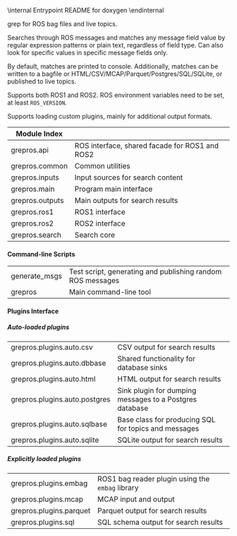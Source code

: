 \internal  Entrypoint README for doxygen  \endinternal

grep for ROS bag files and live topics.

Searches through ROS messages and matches any message field value by regular
expression patterns or plain text, regardless of field type.
Can also look for specific values in specific message fields only.

By default, matches are printed to console. Additionally, matches can be written
to a bagfile or HTML/CSV/MCAP/Parquet/Postgres/SQL/SQLite, or published to live topics.

Supports both ROS1 and ROS2. ROS environment variables need to be set, at least `ROS_VERSION`.

Supports loading custom plugins, mainly for additional output formats.


| Module Index                                                                            ||
| ----------------------------- | ----------------------------------------------------------
| grepros.api                   | ROS interface, shared facade for ROS1 and ROS2
| grepros.common                | Common utilities
| grepros.inputs                | Input sources for search content
| grepros.main                  | Program main interface
| grepros.outputs               | Main outputs for search results
| grepros.ros1                  | ROS1 interface
| grepros.ros2                  | ROS2 interface
| grepros.search                | Search core 


#### Command-line Scripts

|                              ||
| ----------------------------- | ----------------------------------------------------------
| generate_msgs                 | Test script, generating and publishing random ROS messages
| grepros                       | Main command-line tool

#### Plugins Interface

##### Auto-loaded plugins

|                              ||
| ----------------------------- | ----------------------------------------------------------
| grepros.plugins.auto.csv      | CSV output for search results
| grepros.plugins.auto.dbbase   | Shared functionality for database sinks
| grepros.plugins.auto.html     | HTML output for search results
| grepros.plugins.auto.postgres | Sink plugin for dumping messages to a Postgres database
| grepros.plugins.auto.sqlbase  | Base class for producing SQL for topics and messages
| grepros.plugins.auto.sqlite   | SQLite output for search results

##### Explicitly loaded plugins

|                              ||
| ----------------------------- | ----------------------------------------------------------
| grepros.plugins.embag         | ROS1 bag reader plugin using the `embag` library
| grepros.plugins.mcap          | MCAP input and output
| grepros.plugins.parquet       | Parquet output for search results
| grepros.plugins.sql           | SQL schema output for search results

